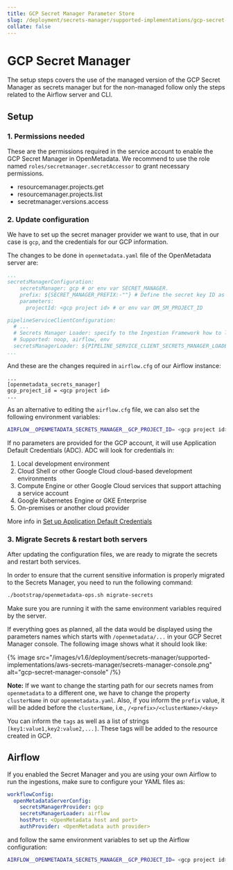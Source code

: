 ```yaml
---
title: GCP Secret Manager Parameter Store
slug: /deployment/secrets-manager/supported-implementations/gcp-secret-manager
collate: false
---
```


# GCP Secret Manager

The setup steps covers the use of the managed version of the GCP Secret Manager as secrets manager but
for the non-managed follow only the steps related to the Airflow server and CLI.

## Setup

### 1. Permissions needed

These are the permissions required in the service account to enable the GCP Secret Manager in OpenMetadata. We recommend to use the role named `roles/secretmanager.secretAccessor` to grant necessary permissions. 

- resourcemanager.projects.get
- resourcemanager.projects.list
- secretmanager.versions.access

### 2. Update configuration

We have to set up the secret manager provider we want to use, that in our case is `gcp`, and the credentials for our GCP information.

The changes to be done in `openmetadata.yaml` file of the OpenMetadata server are:

```yaml
...
secretsManagerConfiguration:
    secretsManager: gcp # or env var SECRET_MANAGER.
    prefix: ${SECRET_MANAGER_PREFIX:-""} # Define the secret key ID as /<prefix>/<clusterName>/<key>
    parameters:
      projectId: <gcp project id> # or env var OM_SM_PROJECT_ID

pipelineServiceClientConfiguration:
  # ...
  # Secrets Manager Loader: specify to the Ingestion Framework how to load the SM credentials from its env
  # Supported: noop, airflow, env
  secretsManagerLoader: ${PIPELINE_SERVICE_CLIENT_SECRETS_MANAGER_LOADER:-"noop"}
...
```

And these are the changes required in `airflow.cfg` of our Airflow instance:

```properties
...
[openmetadata_secrets_manager]
gcp_project_id = <gcp project id>
...
```

As an alternative to editing the `airflow.cfg` file, we can also set the following environment variables:

```bash
AIRFLOW__OPENMETADATA_SECRETS_MANAGER__GCP_PROJECT_ID= <gcp project id>
```

If no parameters are provided for the GCP account, it will use Application Default Credentials (ADC). 
ADC will look for credentials in:

1. Local development environment
2. Cloud Shell or other Google Cloud cloud-based development environments
3. Compute Engine or other Google Cloud services that support attaching a service account
4. Google Kubernetes Engine or GKE Enterprise
5. On-premises or another cloud provider


More info in [Set up Application Default Credentials](https://cloud.google.com/docs/authentication/provide-credentials-adc)

### 3. Migrate Secrets & restart both servers

After updating the configuration files, we are ready to migrate the secrets and restart both services.

In order to ensure that the current sensitive information is properly migrated to the Secrets Manager, you need to
run the following command:

```bash
./bootstrap/openmetadata-ops.sh migrate-secrets
```

Make sure you are running it with the same environment variables required by the server.

If everything goes as planned, all the data would be displayed using the parameters names which starts with 
`/openmetadata/...` in your GCP Secret Manager console. The following image shows what it should look 
like:

{% image src="/images/v1.6/deployment/secrets-manager/supported-implementations/aws-secrets-manager/secrets-manager-console.png" alt="gcp-secret-manager-console" /%}

**Note:** If we want to change the starting path for our secrets names from `openmetadata` to a different one, we have 
to change the property `clusterName` in our `openmetadata.yaml`. Also, if you inform the `prefix` value, it will be
added before the `clusterName`, i.e., `/<prefix>/<clusterName>/<key>`

You can inform the `tags` as well as a list of strings `[key1:value1,key2:value2,...]`. These tags will be added
to the resource created in GCP.

## Airflow

If you enabled the Secret Manager and you are using your own Airflow to run the ingestions, make sure to configure
your YAML files as:

```yaml
workflowConfig:
  openMetadataServerConfig:
    secretsManagerProvider: gcp
    secretsManagerLoader: airflow
    hostPort: <OpenMetadata host and port>
    authProvider: <OpenMetadata auth provider>
```

and follow the same environment variables to set up the Airflow configuration:

```bash
AIRFLOW__OPENMETADATA_SECRETS_MANAGER__GCP_PROJECT_ID= <gcp project id>
```
